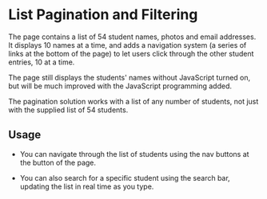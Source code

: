# List Pagination and Filtering

The page contains a list of 54 student names, photos and email addresses. It displays 10 names at a time, and adds a navigation system (a series of links at the bottom of the page) to let users click through the other student entries, 10 at a time.

The page still displays the students' names without JavaScript turned on, but will be much improved with the JavaScript programming added.

The pagination solution works with a list of any number of students, not just with the supplied list of 54 students.

## Usage

- You can navigate through the list of students using the nav buttons at the button of the page.

- You can also search for a specific student using the search bar, updating the list in real time as you type.